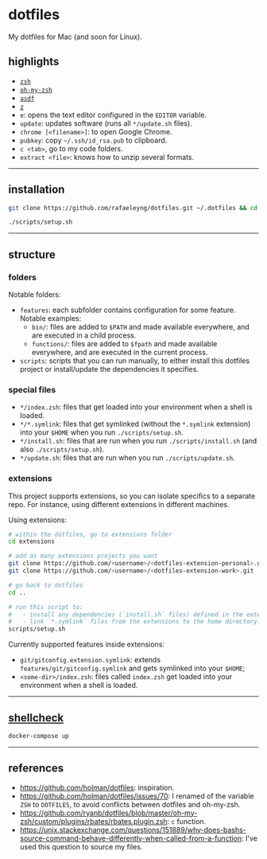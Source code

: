 # dotfiles

My dotfiles for Mac (and soon for Linux).

## highlights

- [`zsh`](https://zsh.sourceforge.io/)
- [`oh-my-zsh`](https://ohmyz.sh/)
- [`asdf`](https://asdf-vm.com/)
- [`z`](https://github.com/rupa/z)
- `e`: opens the text editor configured in the `EDITOR` variable.
- `update`: updates software (runs all `*/update.sh` files).
- `chrome [<filename>]`: to open Google Chrome.
- `pubkey`: copy `~/.ssh/id_rsa.pub` to clipboard.
- `c <tab>`, go to my code folders.
- `extract <file>`: knows how to unzip several formats.

---

## installation

```sh
git clone https://github.com/rafaeleyng/dotfiles.git ~/.dotfiles && cd ~/.dotfiles

./scripts/setup.sh
```

---

## structure

### folders

Notable folders:

- `features`: each subfolder contains configuration for some feature. Notable examples:
  - `bin/`: files are added to `$PATH` and made available everywhere, and are executed in a child process.
  - `functions/`: files are added to `$fpath` and made available everywhere, and are executed in the current process.
- `scripts`: scripts that you can run manually, to either install this dotfiles project or install/update the dependencies it specifies.

### special files

- `*/index.zsh`: files that get loaded into your environment when a shell is loaded.
- `*/*.symlink`: files that get symlinked (without the `*.symlink` extension) into your `$HOME` when you run `./scripts/setup.sh`.
- `*/install.sh`: files that are run when you run `./scripts/install.sh` (and also `./scripts/setup.sh`).
- `*/update.sh`: files that are run when you run `./scripts/update.sh`.

### extensions

This project supports extensions, so you can isolate specifics to a separate repo. For instance, using different extensions in different machines.

Using extensions:

```sh
# within the dotfiles, go to extensions folder
cd extensions

# add as many extensions projects you want
git clone https://github.com/<username>/<dotfiles-extension-personal>.git
git clone https://github.com/<username>/<dotfiles-extension-work>.git

# go back to dotfiles
cd ..

# run this script to:
#   - install any dependencies (`install.sh` files) defined in the extensions;
#   - link `*.symlink` files from the extensions to the home directory.
scripts/setup.sh
```

Currently supported features inside extensions:
- `git/gitconfig.extension.symlink`: extends `features/git/gitconfig.symlink` and gets symlinked into your `$HOME`;
- `<some-dir>/index.zsh`: files called `index.zsh` get loaded into your environment when a shell is loaded.

---

## [shellcheck](https://www.shellcheck.net/)

```sh
docker-compose up
```

---

## references

- https://github.com/holman/dotfiles: inspiration.
- https://github.com/holman/dotfiles/issues/70: I renamed of the variable `ZSH` to `DOTFILES`, to avoid conflicts between dotfiles and oh-my-zsh.
- https://github.com/ryanb/dotfiles/blob/master/oh-my-zsh/custom/plugins/rbates/rbates.plugin.zsh: `c` function.
- https://unix.stackexchange.com/questions/151889/why-does-bashs-source-command-behave-differently-when-called-from-a-function: I've used this question to source my files.
